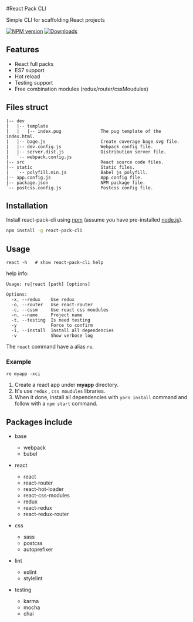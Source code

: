 #React Pack CLI 

Simple CLI for scaffolding React projects 

[![NPM version][npm-image]][npm-url] [![Downloads][downloads-image]][npm-url]

## Features

* React full packs
* ES7 support
* Hot reload
* Testing support
* Free combination modules (redux/router/cssMoudules)


## Files struct
```
|-- dev
|   |-- template
|   |   |-- index.pug				The pug template of the index.html.
|   |-- bage.js						Create coverage bage svg file.
|   |-- dev.config.js				Webpack config file.
|   |-- server.dist.js				Distribution server file.
|   `-- webpack.config.js
|-- src								React source code files.
|-- static							Static files.
|   `-- polyfill.min.js				Babel js polyfill.
|-- app.config.js					App config file.
|-- package.json					NPM package file.
`-- postcss.config.js				Postcss config file.

```

## Installation

Install react-pack-cli using [npm](https://www.npmjs.com/) (assume you have pre-installed [node.js](https://nodejs.org/)).

```bash
npm install -g react-pack-cli
```

## Usage

```
react -h   # show react-pack-cli help 
```
help info:
```
Usage: re|react [path] [options]

Options:
  -x, --redux    Use redux
  -o, --router   Use react-router
  -c, --cssm     Use react css moudules
  -n, --name     Project name
  -t, --testing  Is need testing
  -y             Force to confirm
  -i, --install  Install all dependencies
  -v             Show verbose log
```

The `react` command have a alias `re`.

### Example

```
re myapp -xci 
```
1. Create a react app under **myapp** directory.
2. It's use `redux` , `css moudules` libraries. 
3. When it done, install all dependencies with `yarn install` command and follow with a `npm start` command. 

## Packages include

* base
	* webpack
	* babel

* react
	* react
	* react-router
	* react-hot-loader
	* react-css-modules
	* redux
	* react-redux
	* react-redux-router

* css
	* sass
	* postcss
	* autoprefixer

* lint
	* eslint
    * stylelint

* testing
	* karma
	* mocha
	* chai

	
[npm-url]: https://npmjs.org/package/react-pack-cli
[downloads-image]: http://img.shields.io/npm/dm/react-pack-cli.svg
[npm-image]: http://img.shields.io/npm/v/react-pack-cli.svg
